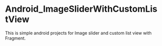# Android_ImageSliderWithCustomListView
This is simple android projects for Image slider and custom list view with Fragment.
